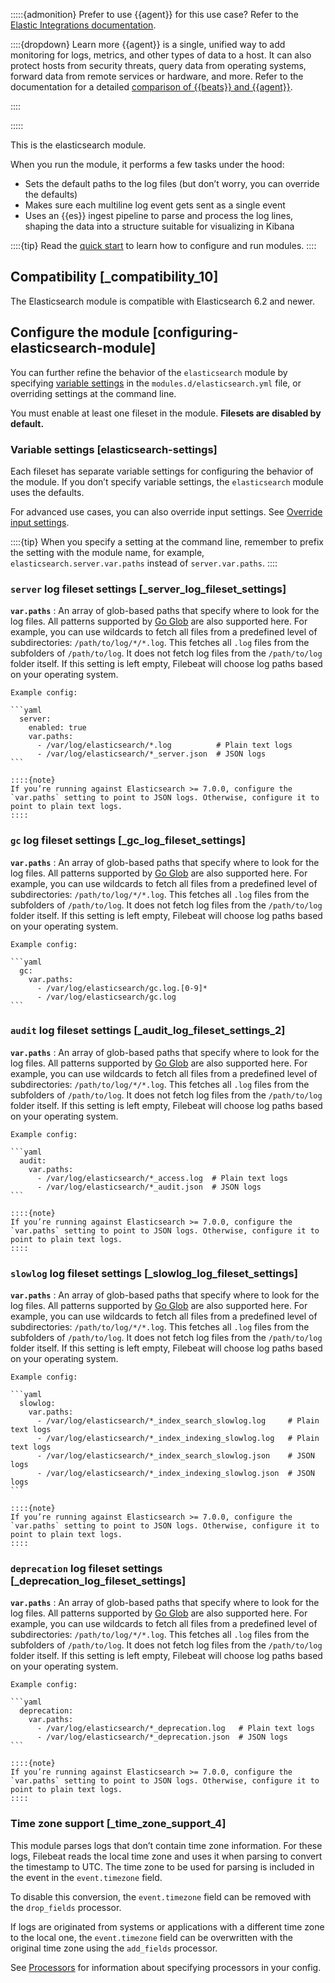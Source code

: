 :::::{admonition} Prefer to use {{agent}} for this use case?
Refer to the [Elastic Integrations documentation](integration-docs://reference/elasticsearch/index.md).

::::{dropdown} Learn more
{{agent}} is a single, unified way to add monitoring for logs, metrics, and other types of data to a host. It can also protect hosts from security threats, query data from operating systems, forward data from remote services or hardware, and more. Refer to the documentation for a detailed [comparison of {{beats}} and {{agent}}](docs-content://reference/fleet/index.md).

::::


:::::


This is the elasticsearch module.

When you run the module, it performs a few tasks under the hood:

* Sets the default paths to the log files (but don’t worry, you can override the defaults)
* Makes sure each multiline log event gets sent as a single event
* Uses an {{es}} ingest pipeline to parse and process the log lines, shaping the data into a structure suitable for visualizing in Kibana

::::{tip}
Read the [quick start](/reference/filebeat/filebeat-installation-configuration.md) to learn how to configure and run modules.
::::



## Compatibility [_compatibility_10]

The Elasticsearch module is compatible with Elasticsearch 6.2 and newer.


## Configure the module [configuring-elasticsearch-module]

You can further refine the behavior of the `elasticsearch` module by specifying [variable settings](#elasticsearch-settings) in the `modules.d/elasticsearch.yml` file, or overriding settings at the command line.

You must enable at least one fileset in the module. **Filesets are disabled by default.**


### Variable settings [elasticsearch-settings]

Each fileset has separate variable settings for configuring the behavior of the module. If you don’t specify variable settings, the `elasticsearch` module uses the defaults.

For advanced use cases, you can also override input settings. See [Override input settings](/reference/filebeat/advanced-settings.md).

::::{tip}
When you specify a setting at the command line, remember to prefix the setting with the module name, for example, `elasticsearch.server.var.paths` instead of `server.var.paths`.
::::



### `server` log fileset settings [_server_log_fileset_settings]

**`var.paths`**
:   An array of glob-based paths that specify where to look for the log files. All patterns supported by [Go Glob](https://golang.org/pkg/path/filepath/#Glob) are also supported here. For example, you can use wildcards to fetch all files from a predefined level of subdirectories: `/path/to/log/*/*.log`. This fetches all `.log` files from the subfolders of `/path/to/log`. It does not fetch log files from the `/path/to/log` folder itself. If this setting is left empty, Filebeat will choose log paths based on your operating system.

    Example config:

    ```yaml
      server:
        enabled: true
        var.paths:
          - /var/log/elasticsearch/*.log          # Plain text logs
          - /var/log/elasticsearch/*_server.json  # JSON logs
    ```

    ::::{note}
    If you’re running against Elasticsearch >= 7.0.0, configure the `var.paths` setting to point to JSON logs. Otherwise, configure it to point to plain text logs.
    ::::



### `gc` log fileset settings [_gc_log_fileset_settings]

**`var.paths`**
:   An array of glob-based paths that specify where to look for the log files. All patterns supported by [Go Glob](https://golang.org/pkg/path/filepath/#Glob) are also supported here. For example, you can use wildcards to fetch all files from a predefined level of subdirectories: `/path/to/log/*/*.log`. This fetches all `.log` files from the subfolders of `/path/to/log`. It does not fetch log files from the `/path/to/log` folder itself. If this setting is left empty, Filebeat will choose log paths based on your operating system.

    Example config:

    ```yaml
      gc:
        var.paths:
          - /var/log/elasticsearch/gc.log.[0-9]*
          - /var/log/elasticsearch/gc.log
    ```



### `audit` log fileset settings [_audit_log_fileset_settings_2]

**`var.paths`**
:   An array of glob-based paths that specify where to look for the log files. All patterns supported by [Go Glob](https://golang.org/pkg/path/filepath/#Glob) are also supported here. For example, you can use wildcards to fetch all files from a predefined level of subdirectories: `/path/to/log/*/*.log`. This fetches all `.log` files from the subfolders of `/path/to/log`. It does not fetch log files from the `/path/to/log` folder itself. If this setting is left empty, Filebeat will choose log paths based on your operating system.

    Example config:

    ```yaml
      audit:
        var.paths:
          - /var/log/elasticsearch/*_access.log  # Plain text logs
          - /var/log/elasticsearch/*_audit.json  # JSON logs
    ```

    ::::{note}
    If you’re running against Elasticsearch >= 7.0.0, configure the `var.paths` setting to point to JSON logs. Otherwise, configure it to point to plain text logs.
    ::::



### `slowlog` log fileset settings [_slowlog_log_fileset_settings]

**`var.paths`**
:   An array of glob-based paths that specify where to look for the log files. All patterns supported by [Go Glob](https://golang.org/pkg/path/filepath/#Glob) are also supported here. For example, you can use wildcards to fetch all files from a predefined level of subdirectories: `/path/to/log/*/*.log`. This fetches all `.log` files from the subfolders of `/path/to/log`. It does not fetch log files from the `/path/to/log` folder itself. If this setting is left empty, Filebeat will choose log paths based on your operating system.

    Example config:

    ```yaml
      slowlog:
        var.paths:
          - /var/log/elasticsearch/*_index_search_slowlog.log     # Plain text logs
          - /var/log/elasticsearch/*_index_indexing_slowlog.log   # Plain text logs
          - /var/log/elasticsearch/*_index_search_slowlog.json    # JSON logs
          - /var/log/elasticsearch/*_index_indexing_slowlog.json  # JSON logs
    ```

    ::::{note}
    If you’re running against Elasticsearch >= 7.0.0, configure the `var.paths` setting to point to JSON logs. Otherwise, configure it to point to plain text logs.
    ::::



### `deprecation` log fileset settings [_deprecation_log_fileset_settings]

**`var.paths`**
:   An array of glob-based paths that specify where to look for the log files. All patterns supported by [Go Glob](https://golang.org/pkg/path/filepath/#Glob) are also supported here. For example, you can use wildcards to fetch all files from a predefined level of subdirectories: `/path/to/log/*/*.log`. This fetches all `.log` files from the subfolders of `/path/to/log`. It does not fetch log files from the `/path/to/log` folder itself. If this setting is left empty, Filebeat will choose log paths based on your operating system.

    Example config:

    ```yaml
      deprecation:
        var.paths:
          - /var/log/elasticsearch/*_deprecation.log   # Plain text logs
          - /var/log/elasticsearch/*_deprecation.json  # JSON logs
    ```

    ::::{note}
    If you’re running against Elasticsearch >= 7.0.0, configure the `var.paths` setting to point to JSON logs. Otherwise, configure it to point to plain text logs.
    ::::



### Time zone support [_time_zone_support_4]

This module parses logs that don’t contain time zone information. For these logs, Filebeat reads the local time zone and uses it when parsing to convert the timestamp to UTC. The time zone to be used for parsing is included in the event in the `event.timezone` field.

To disable this conversion, the `event.timezone` field can be removed with the `drop_fields` processor.

If logs are originated from systems or applications with a different time zone to the local one, the `event.timezone` field can be overwritten with the original time zone using the `add_fields` processor.

See [Processors](/reference/filebeat/filtering-enhancing-data.md) for information about specifying processors in your config.
